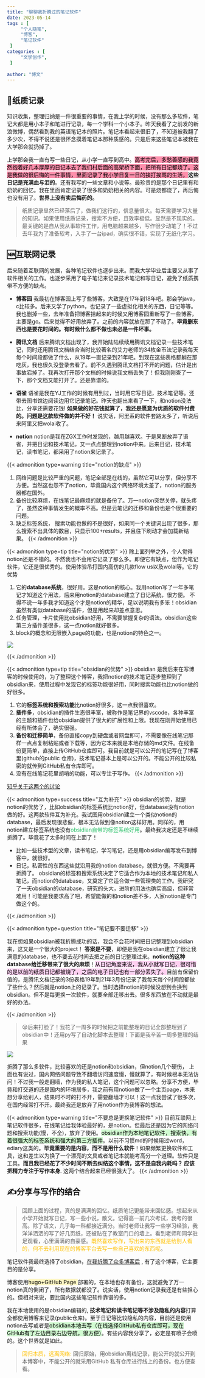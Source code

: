 ```yaml
---
title: "聊聊我折腾过的笔记软件"
date: 2023-05-14
tags : [                                    
     "个人随笔",
     "博客",
     "笔记软件"
 ]
categories : [                              
     "文学创作",
 ]
 
author: "博文" 
---
```

## 📖纸质记录
知识收集，整理归纳是一件很重要的事情，在我上学的时候，没有那么多软件，笔记大都是用小本子和笔进行记录，每一个学科一个小本子。昨天我看了之前发的新浪微博，偶然看到我的英语笔记本的照片。笔记本看起来很旧了，不知道被我翻了多少次，不得不说还是很怀念摸着笔记本那种质感的。只是后来这些笔记本被我在大学那会就扔掉了。

上学那会我一直有写一些日记，从小学一直写到高中。<mark style="background: #FF5582A6;">高考完后，多愁善感的我竟然抱着好几本厚厚的日记本去了我们村后面的高架桥下面，把所有日记都烧了。这是我做的很后悔的一件事情，里面记录了我小学日复一日的挨打挨骂的生活，</mark>**这些日记是充满血与泪的**。还有我写的一些文章和小说等。最珍贵的是那个日记里有和奶奶的回忆。我在里面肯定记录了很多和奶奶相关的内容。可是烧都烧了，再后悔也没有用了。**世界上没有卖后悔药的。**


> 纸质记录显然已经落后了，做我们这行的，信息量很大。每天需要学习大量的知识。如果使用纸质记录，搜索不方便，且效率极低。显然是不现实的。最关键的是自从我从事软件工作，用电脑越来越多，写作很少动笔了！不过去年我为了准备软考，入手了一台ipad，确实很不错，实现了无纸化学习。



## 🆕互联网记录

后来随着互联网的发展，各种笔记软件也逐步出来。而我大学毕业后主要又从事了软件相关的工作。也逐步采用了电子笔记来记录技术笔记和写日记，避免了纸质携带不方便的缺点。

- **博客园**   我最初在博客园上写了些博客。大致是在17年到18年吧。那会学java，c比较多。后来又学了python，也记录了一些虚拟化相关的东西，日记等等。我也删掉一些，去年准备把博客拾起来的时候又用博客园重新写了一些博客，主要是go。后来觉得不好用放弃了。之前的内容就放在那了不动了。**毕竟删东西也是要花时间的。有时候什么都不做也未必是一件坏事。**

- **腾讯文档**   后来腾讯文档出现了，我开始陆陆续续用腾讯文档记录一些技术笔记，同时还用腾讯文档结合当时比较著名的艾力老师的34枚金币法记录我每天每个时间段都做了什么，从19年一直记录到21年吧。到现在这些表格都躺在那吃灰，我也很久没登录去看了。前不久遇到腾讯文档打不开的问题，估计是出事故宕掉了。我再次打开那个文档的时候说我文档丢失了！但我刚刚查了一下，那个文档又能打开了。还是靠谱的。

- **语雀**  语雀是我在YJ工作的时候有用到过，当时用它写日记，技术笔记等。还带去图书馆边阅读边用它记录笔记。昨天也翻出来看了一下，和notion没法比，分享还需要花钱! **如果做的好花钱就算了，我还是愿意为优质的软件付费的。问题是这款软件做的并不好！**  说实话，阿里系的软件套路太多了，听说后来阿里又把wolai收了。

- **notion** notion是我在ZGX工作时发现的，越用越喜欢。于是果断放弃了语雀，并把日记和技术笔记，又一点点整理到notion中来。后来日记，技术笔记，读书笔记，都采用了notion来记录了。

{{< admonition type=warning  title="notion的缺点"  >}} 
1. 网络问题是比较严重的问题，笔记全部是在线的，虽然它可以分享，但分享不方便。当然这也怨不了notion，毕竟国内这个网络环境太差了，notion的服务器都在国外。
2. 备份比较麻烦，在线笔记最麻烦的就是备份了。万一notion突然关停，就头疼了，虽然这种事情发生的概率不高。但是云笔记的迁移和备份也是个很重要的问题。
3. 缺乏标签系统， 搜索功能也做的不是很好，如果同一个关键词出现了很多，那么搜索不出具体的数目，只显示100+results，并且往下刷动才会加载新结果。
{{< /admonition >}}


{{< admonition type=tip  title="notion的优势"  >}} 
除上面列举之外，个人觉得notion还是不错的。不然我也不会用它记录了那么多。即便它有缺点，但作为笔记软件，它还是很优秀的。使用体验吊打国内高仿的几款flow us以及wolai等。它的优势
 1.  它的**database系统**，很好用。这是notion的核心。我用notion写了一年多笔记才知道这个用法，后来用notion的database建立了日记系统，很方便。  不得不说一年多我才知道这个才是notion的精华，足以说明我有多笨！obsidian虽然有类似database的插件，但是用起来却差点意思。
 2. 任务管理，卡片使用比obsidian好用，不需要掌握复杂的语法。obsidian这些第三方插件差很多，这一点notion就好很多。
 3. block的概念和无限嵌入page的功能，也是notion的特色之一。


![](/读书笔记/20230523155040.png)


{{< /admonition >}}




{{< admonition type=tip  title="obsidian的优势"  >}} 
obsidian 是我后来在写博客的时候使用的，为了整理这个博客，我把notion的技术笔记逐步整理到了obsidian来，使用过程中发现它的标签功能很好用，同时搜索功能也比notion做的好很多。

1. 它的**标签系统和搜索功能**比notion好很多，这一点我很喜欢。
2. **插件多**，obsidian的插件生态很丰富，被称作是笔记界的vscode，各种丰富的主题和插件也给obsidian提供了很大的扩展性和上限。我现在刚开始使用已经有所体会了，确实很强。
3. **备份和迁移简单**，备份直接copy到硬盘或者网盘即可，不需要像在线笔记那样一点点复制粘贴或者下载等，因为它本来就是本地存储的md文件。在线备份更简单，直接上传GitHub仓库即可。我目前就是可以公开的笔记写在了博客里(github的public 仓库)，技术笔记基本上是可以公开的。不能公开的比较私密的就传到GitHub私有仓库即可。
4. 没有在线笔记花里胡哨的功能，可以专注于写作。
{{< /admonition >}}

[知乎关于这两个的讨论](https://www.zhihu.com/question/570175495)

{{< admonition type=success  title="互为补充"  >}} 
obsidian的劣势，就是notion的优势了，比如obsidian的标签系统比notion好，但database没有notion做的好。这两款软件互为补充。我试图用obsidian建立一个类似notion的database，最后发现很悲催，根本无法做到像notion这样好用。同样的，用notion建立标签系统也没有<font color="#2DC26B">obsidian自带的标签系统好用</font>。最终我决定还是不继续折腾了。毕竟花了太多时间在上面了！
- 比如一些技术型的文章，读书笔记，学习笔记，还是用obsidian编写发布到博客中，就很好。
- 日记，私密性的东西这些就沿用我的notion database，就很方便。不需要再折腾了。
obsidian的标签和搜索系统决定了它适合作为本地的技术笔记和私人笔记，而notion的database，又奠定了它适合做一些管理类的工作。我研究了一天obsidian的database，研究的头大，进阶的用法也确实高级，但非常难用！可能是我要求高了吧，希望能做的和notion差不多，人家notion是专门做这个的。

{{< /admonition >}}

{{< admonition type=question  title="笔记要不要迁移"  >}} 

 我在想如果obsidian被我折腾成功的话，我会不会花时间把日记整理到obsidian来，这又是一个很大的project！ **答案是不要**，即便是我在obsidian建立了很让我满意的database，也不要去花时间去把之前的日记整理过来。**notion的这种database给迁移带来了很大的麻烦**！<mark style="background: #FFB8EBA6;">从日记角度来说，我从小就写日记，很可惜的是以前的纸质日记都被烧了，之后的电子日记也有一部分丢失了。</mark>目前有保留价值的，是腾讯文档记录的3份表格19年到21年3月份记录了我每天每个时间段都做了些什么？然后就是notion上的记录了。当时选择notion的时候没想到会换到obsidian。但不是每更换一次软件，就要全部迁移出去。很多东西放在不动就是最好的办法。

{{< /admonition >}}

> 😪后来打脸了！我花了一周多的时候把之前能整理的日记全部整理到了obsidian中！还用py写了自动化脚本去整理！下面是我辛苦一周多整理的结果

![](/python/20230605203307.png)

折腾了那么多软件，比较喜欢的还是notion和obsidian，但notion几个硬伤， 上面也有说过，国内网络问题导致不翻墙访问速度慢，慢就算了，有时候根本无法访问！不过我一般走翻墙，作为我的私人笔记，这个问题可以忽略。分享不方便，毕竟和打交道的还是国内的环境居多，我之前有用notion做了一个主页page，本来想分享给别人，结果时不时的打不开，需要翻墙才可以！这一点我尝试了很多次，在国内经常打不开。最终我还是放弃了用notion作为我博客的想法。

{{< admonition type=warning  title="不要总是更换笔记软件"  >}} 
目前互联网上笔记软件很多，在线笔记给我体验最好的，是notion。但最后还是因为它的网络问题和搜索功能(慢，不全)，放弃了使用。<mark style="background: #BBFABBA6;">obsidian作为本地笔记软件，搜索快，有着很强大的标签系统和强大的第三方插件</mark>。以前不习惯md的时候用过word，ediary这类的。**毕竟重要的是内容，而不是用什么软件**！如果频繁更换软件和工具，这和差生以为换了一个漂亮的文具或者笔记本就能考高分一个道理。软件只是工具。**而且我已经花了不少时间不断去纠结这个事情，这不是自我内耗吗？ 应该把精力专注于写作本身**. 这两个结合起来已经很强大了。
{{< /admonition >}}


## ✍️分享与写作的结合

>回顾上面的过程，真的是满满的回忆。纸质笔记更能带来回忆感。想起来从小学开始就写日记，写一些小说，散文。记得高一前几次考试，我考的很高。除了语文，几乎每一科都接近满分。当时老师让我写一些学习经验，我洋洋洒洒的写了好几页纸，还被贴在了教室门口的墙上。看到老师和同学驻足观看，心里满满的自豪感。<font color="#ffc000">既然喜欢写作，写出来的东西就是给别人看的，何不去利用现在的博客平台去写一些自己喜欢的东西呢</font>。

笔记软件我最终选择了obsidian，[在我折腾了众多博客后](https://sunnydongbowen.github.io/%E8%81%8A%E8%81%8A%E9%82%A3%E4%BA%9B%E5%B9%B4%E6%88%91%E6%8A%98%E8%85%BE%E8%BF%87%E7%9A%84%E5%8D%9A%E5%AE%A2/) , 有了这个博客，它主要目的是分享。

博客使用<mark style="background: #FFF3A3A6;">hugo+GitHub Page </mark>部署的，在本地也存有备份，这就避免了万一notion真的倒闭了，所有数据就都没了。说实话，使用notion记录我还是有些担心的。但相对来说，要比国内这些笔记软件靠谱的多。 

我在本地使用的是obsidian编辑的, **技术笔记和读书笔记等不涉及隐私的内容**打算全都使用博客来记录(public仓库)。至于日记等比较隐私的内容，目前还是使用notion去写或者是<mark style="background: #BBFABBA6;">obsidian本地去写（在线选择GitHub私有仓库即可，现在GitHub有了左边目录右边导航，很方便）</mark>。有些内容我分享了，必定是有喷子会喷的。这个世界就是如此。

><font color="#ffc000">回归本质，远离网络:</font>  回归原始，用obsidian离线记录，能公开的就公开到本博客中，不能公开的就采用GitHub 私有仓库进行线上的备份。也方便查看。










